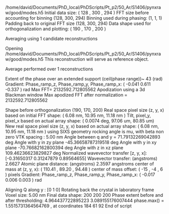 /home/david/Documents/PhD_local/PhDScripts/Pt_p2/50_Ar/S1406/pynxraw/good/modes.h5
Initial data size: ( 128 , 300 , 294 )
FFT size before accounting for binning (128, 300, 294)
Binning used during phasing: (1, 1, 1)
Padding back to original FFT size (128, 300, 294)
Data shape used for orthogonalization and plotting: ( 190 , 170 , 200 )

Averaging using 1 candidate reconstructions

Opening  /home/david/Documents/PhD_local/PhDScripts/Pt_p2/50_Ar/S1406/pynxraw/good/modes.h5
This reconstruction will serve as reference object.

Average performed over  1 reconstructions

Extent of the phase over an extended support (ceil(phase range))~  43 (rad)
Gradient: Phase_ramp_z, Phase_ramp_y, Phase_ramp_x: ( -0.041 0.611 -0.337 ) rad
Max FFT= 2132592.712805562
Apodization using a 3d Blackman window
Max apodized FFT after normalization = 2132592.712805562

Shape before orthogonalization (190, 170, 200)
Real space pixel size (z, y, x) based on initial FFT shape: ( 6.08 nm, 10.95 nm, 11.18 nm )
Tilt, pixel_y, pixel_x based on actual array shape: ( 0.0074 deg, 97.06 um, 80.85 um)
New real space pixel size (z, y, x) based on actual array shape: ( 6.08  nm, 10.95 nm, 11.18 nm )
using SIXS geometry
rocking angle is mu, with beta non zero
VTK spacing : 5.00 nm
Angle between q and y = 71.79132269042893 deg
Angle with y in zy plane -45.36658787319518 deg
Angle with y in xy plane -70.76682162800394 deg
Angle with z in xz plane 109.46236623829827 deg
Normalized wavevector transfer [z, y, x]: [-0.31650317  0.31247879  0.89564655]
Wavevector transfer: (angstroms) 2.6627
Atomic plane distance: (angstroms) 2.3597 angstroms
center of mass at (z, y, x): ( 110.41 , 89.20 , 94.48 )
center of mass offset: ( -15 , -4 , 6 ) pixels
Gradient: Phase_ramp_z, Phase_ramp_y, Phase_ramp_x: ( -0.017 0.006 0.003 ) rad

Aligning Q along  y : [0 1 0]
Rotating back the crystal in laboratory frame
Voxel size:  5.00 nm
Final data shape: 200 200 200
Phase extent before and after thresholding: 4.964437722895223 3.089155176007444
phase.max() =  1.5515731364564769 , at coordinates  184 61 92
End of script
